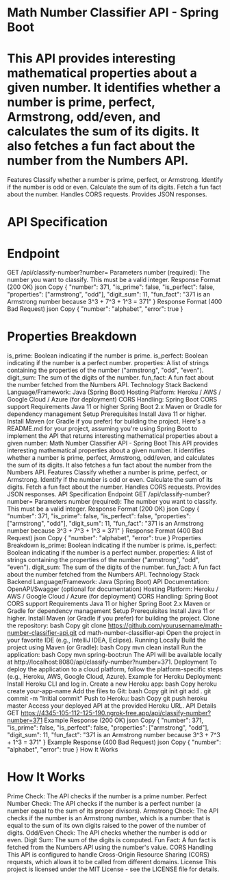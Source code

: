 # Math Number Classifier API - Spring Boot
# This API provides interesting mathematical properties about a given number. It identifies whether a number is prime, perfect, Armstrong, odd/even, and calculates the sum of its digits. It also fetches a fun fact about the number from the Numbers API.
Features Classify whether a number is prime, perfect, or Armstrong. Identify if the number is odd or even. Calculate the sum of its digits. Fetch a fun fact about the number. Handles CORS requests. Provides JSON responses.
# API Specification
# Endpoint
GET /api/classify-number?number=
Parameters number (required): The number you want to classify. This must be a valid integer. Response Format (200 OK) json Copy { "number": 371, "is_prime": false, "is_perfect": false, "properties": ["armstrong", "odd"], "digit_sum": 11, "fun_fact": "371 is an Armstrong number because 3^3 + 7^3 + 1^3 = 371" } Response Format (400 Bad Request) json Copy { "number": "alphabet", "error": true }
# Properties Breakdown
is_prime: Boolean indicating if the number is prime. is_perfect: Boolean indicating if the number is a perfect number. properties: A list of strings containing the properties of the number ("armstrong", "odd", "even"). digit_sum: The sum of the digits of the number. fun_fact: A fun fact about the number fetched from the Numbers API. Technology Stack Backend Language/Framework: Java (Spring Boot) Hosting Platform: Heroku / AWS / Google Cloud / Azure (for deployment) CORS Handling: Spring Boot CORS support Requirements Java 11 or higher Spring Boot 2.x Maven or Gradle for dependency management Setup Prerequisites Install Java 11 or higher. Install Maven (or Gradle if you prefer) for building the project.
Here's a README.md for your project, assuming you're using Spring Boot to implement the API that returns interesting mathematical properties about a given number:
Math Number Classifier API - Spring Boot This API provides interesting mathematical properties about a given number. It identifies whether a number is prime, perfect, Armstrong, odd/even, and calculates the sum of its digits. It also fetches a fun fact about the number from the Numbers API.
Features Classify whether a number is prime, perfect, or Armstrong. Identify if the number is odd or even. Calculate the sum of its digits. Fetch a fun fact about the number. Handles CORS requests. Provides JSON responses. API Specification Endpoint GET /api/classify-number?number=
Parameters number (required): The number you want to classify. This must be a valid integer. Response Format (200 OK) json Copy { "number": 371, "is_prime": false, "is_perfect": false, "properties": ["armstrong", "odd"], "digit_sum": 11, "fun_fact": "371 is an Armstrong number because 3^3 + 7^3 + 1^3 = 371" } Response Format (400 Bad Request) json Copy { "number": "alphabet", "error": true } Properties Breakdown is_prime: Boolean indicating if the number is prime. is_perfect: Boolean indicating if the number is a perfect number. properties: A list of strings containing the properties of the number ("armstrong", "odd", "even"). digit_sum: The sum of the digits of the number. fun_fact: A fun fact about the number fetched from the Numbers API. Technology Stack Backend Language/Framework: Java (Spring Boot) API Documentation: OpenAPI/Swagger (optional for documentation) Hosting Platform: Heroku / AWS / Google Cloud / Azure (for deployment) CORS Handling: Spring Boot CORS support Requirements Java 11 or higher Spring Boot 2.x Maven or Gradle for dependency management Setup Prerequisites Install Java 11 or higher. Install Maven (or Gradle if you prefer) for building the project. Clone the repository: bash Copy git clone https://github.com/yourusername/math-number-classifier-api.git cd math-number-classifier-api Open the project in your favorite IDE (e.g., IntelliJ IDEA, Eclipse). Running Locally Build the project using Maven (or Gradle):
bash Copy mvn clean install Run the application:
bash Copy mvn spring-boot:run The API will be available locally at http://localhost:8080/api/classify-number?number=371.
Deployment To deploy the application to a cloud platform, follow the platform-specific steps (e.g., Heroku, AWS, Google Cloud, Azure).
Example for Heroku Deployment: Install Heroku CLI and log in.
Create a new Heroku app:
bash Copy heroku create your-app-name Add the files to Git:
bash Copy git init git add . git commit -m "Initial commit" Push to Heroku:
bash Copy git push heroku master Access your deployed API at the provided Heroku URL.
API Details GET https://4345-105-112-125-190.ngrok-free.app/api/classify-number?number=371 Example Response (200 OK) json Copy { "number": 371, "is_prime": false, "is_perfect": false, "properties": ["armstrong", "odd"], "digit_sum": 11, "fun_fact": "371 is an Armstrong number because 3^3 + 7^3 + 1^3 = 371" } Example Response (400 Bad Request) json Copy { "number": "alphabet", "error": true } How It Works
# How It Works
Prime Check: The API checks if the number is a prime number. Perfect Number Check: The API checks if the number is a perfect number (a number equal to the sum of its proper divisors). Armstrong Check: The API checks if the number is an Armstrong number, which is a number that is equal to the sum of its own digits raised to the power of the number of digits. Odd/Even Check: The API checks whether the number is odd or even. Digit Sum: The sum of the digits is computed. Fun Fact: A fun fact is fetched from the Numbers API using the number's value. CORS Handling This API is configured to handle Cross-Origin Resource Sharing (CORS) requests, which allows it to be called from different domains.
License
This project is licensed under the MIT License - see the LICENSE file for details.
